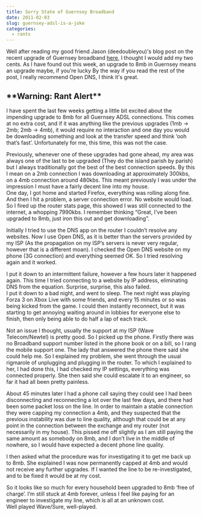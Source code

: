 ```yaml
---
title: Sorry State of Guernsey Broadband
date: 2011-02-03
slug: guernsey-adsl-is-a-joke
categories:
  - rants
---
```


Well after reading my good friend Jason (deedoubleyou)'s blog post on the recent upgrade of Guernsey broadband [here](http://deedoubleyou.net/2011/02/01/guernsey-broadband/), I thought I would add my two cents. As I have found out this week, an upgrade to 8mb in Guernsey means an upgrade maybe, if you’re lucky By the way if you read the rest of the post, I really recommend Open DNS, I think it's great.

## \*\*Warning: Rant Alert\*\*

I have spent the last few weeks getting a little bit excited about the impending upgrade to 8mb for all Guernsey ADSL connections. This comes at no extra cost, and if it was anything like the previous upgrades (1mb → 2mb; 2mb → 4mb), it would require no interaction and one day you would be downloading something and look at the transfer speed and think ‘ooh that’s fast’. Unfortunately for me, this time, this was not the case.

Previously, whenever one of these upgrades had gone ahead, my area was always one of the last to be upgraded (They do the island parish by parish) but I always traditionally got the best of the best connection speeds. By this I mean on a 2mb connection I was downloading at approximately 300kbs, on a 4mb connection around 480kbs. This meant previously I was under the impression I must have a fairly decent line into my house.  
One day, I got home and started Firefox, everything was rolling along fine. And then I hit a problem, a server connection error. No website would load. So I fired up the router stats page, this showed I was still connected to the internet, a whopping 7990kbs. I remember thinking “Great, I've been upgraded to 8mb, just iron this out and get downloading”.

Initially I tried to use the DNS app on the router I couldn’t resolve any websites. Now I use Open DNS, as it is better than the servers provided by my ISP (As the propagation on my ISP’s servers is never very regular, however that is a different moan). I checked the Open DNS website on my phone (3G connection) and everything seemed OK. So I tried resolving again and it worked.

I put it down to an intermittent failure, however a few hours later it happened again. This time I tried connecting to a website by IP address, eliminating DNS from the equation. Surprise, surprise, this also failed.  
I put it down to a bad night, and went to sleep. The next night was playing Forza 3 on Xbox Live with some friends, and every 15 minutes or so was being kicked from the game. I could then instantly reconnect, but it was starting to get annoying waiting around in lobbies for everyone else to finish, then only being able to do half a lap of each track.

Not an issue I thought, usually the support at my ISP (Wave Telecom/Newtel) is pretty good. So I picked up the phone. Firstly there was no Broadband support number listed in the phone book or on a bill, so I rang the mobile support one. The lady that answered the phone there said she could help me. So I explained my problem, she went through the usual rigmarole of unplugging and plugging in the router. To which I explained to her, I had done this, I had checked my IP settings, everything was connected properly. She then said she could escalate it to an engineer, so far it had all been pretty painless.

About 45 minutes later I had a phone call saying they could see I had been disconnecting and reconnecting a lot over the last few days, and there had been some packet loss on the line. In order to maintain a stable connection they were capping my connection a 4mb, and they suspected that the previous instability was due to line quality, although that could be at any point in the connection between the exchange and my router (not necessarily in my house). This pissed me off slightly as I am still paying the same amount as somebody on 8mb, and I don’t live in the middle of nowhere, so I would have expected a decent phone line quality.

I then asked what the procedure was for investigating it to get me back up to 8mb. She explained I was now permanently capped at 4mb and would not receive any further upgrades. If I wanted the line to be re-investigated, and to be fixed it would be at my cost.

So it looks like so much for every household been upgraded to 8mb ‘free of charge’. I’m still stuck at 4mb forever, unless I feel like paying for an engineer to investigate my line, which is all at an unknown cost.  
Well played Wave/Sure, well-played.
